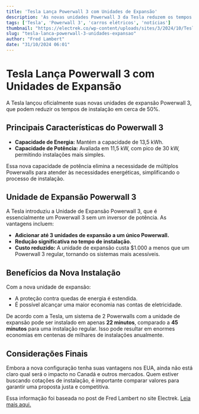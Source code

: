 ```yaml
---
title: 'Tesla Lança Powerwall 3 com Unidades de Expansão'
description: 'As novas unidades Powerwall 3 da Tesla reduzem os tempos de instalação pela metade, ampliando a capacidade energética de forma econômica.'
tags: ['Tesla', 'Powerwall 3', 'carros elétricos', 'notícias']
thumbnail: "https://electrek.co/wp-content/uploads/sites/3/2024/10/Tesla-Powerwall-3-DC-expansion-unit.jpg?quality=82&strip=all&w=1600"
slug: "tesla-lanca-powerwall-3-unidades-expansao"
author: "Fred Lambert"
date: "31/10/2024 06:01"
---
```


# Tesla Lança Powerwall 3 com Unidades de Expansão

A Tesla lançou oficialmente suas novas unidades de expansão Powerwall 3, que podem reduzir os tempos de instalação em cerca de 50%.

## Principais Características do Powerwall 3
- **Capacidade de Energia:** Mantém a capacidade de 13,5 kWh.
- **Capacidade de Potência:** Avaliada em 11,5 kW, com pico de 30 kW, permitindo instalações mais simples.

Essa nova capacidade de potência elimina a necessidade de múltiplos Powerwalls para atender às necessidades energéticas, simplificando o processo de instalação.

## Unidade de Expansão Powerwall 3
A Tesla introduziu a Unidade de Expansão Powerwall 3, que é essencialmente um Powerwall 3 sem um inversor de potência. As vantagens incluem:
- **Adicionar até 3 unidades de expansão a um único Powerwall.**
- **Redução significativa no tempo de instalação.**
- **Custo reduzido:** A unidade de expansão custa $1.000 a menos que um Powerwall 3 regular, tornando os sistemas mais acessíveis.

## Benefícios da Nova Instalação
Com a nova unidade de expansão:
- A proteção contra quedas de energia é estendida.
- É possível alcançar uma maior economia nas contas de eletricidade.

De acordo com a Tesla, um sistema de 2 Powerwalls com a unidade de expansão pode ser instalado em apenas **22 minutos**, comparado a **45 minutos** para uma instalação regular. Isso pode resultar em enormes economias em centenas de milhares de instalações anualmente.

## Considerações Finais
Embora a nova configuração tenha suas vantagens nos EUA, ainda não está claro qual será o impacto no Canadá e outros mercados. Quem estiver buscando cotações de instalação, é importante comparar valores para garantir uma proposta justa e competitiva.

Essa informação foi baseada no post de Fred Lambert no site Electrek. 
[Leia mais aqui.](https://electrek.co/2024/10/30/tesla-launches-new-powerwall-3-expansion-units-that-slash-installation-times/)